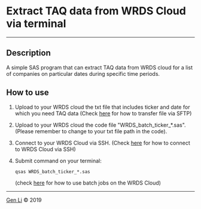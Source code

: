 # Extract TAQ data from WRDS Cloud via terminal

---

## Description

A simple SAS program that can extract TAQ data from WRDS cloud for a list of companies on particular dates during specific time periods.  



## How to use

1. Upload to your WRDS cloud the txt file that includes ticker and date for which you need TAQ data (Check [here](https://wrds-www.wharton.upenn.edu/pages/support/the-wrds-cloud/managing-data/accessing-wrds-remotely-sftp/) for how to transfer file via SFTP)

2. Upload to your WRDS cloud the code file "WRDS_batch_ticker_*.sas". (Please remember to change to your txt file path in the code).

3. Connect to your WRDS Cloud via SSH. (Check [here](https://wrds-www.wharton.upenn.edu/pages/support/the-wrds-cloud/using-ssh-connect-wrds-cloud) for how to connect to WRDS Cloud via SSH)

4. Submit command on your terminal: 

   ```
   qsas WRDS_batch_ticker_*.sas 
   ```

   (check [here](https://wrds-www.wharton.upenn.edu/pages/support/the-wrds-cloud/running-jobs/batch-jobs-wrds-cloud/) for how to use batch jobs on the WRDS Cloud)





---

[Gen Li](mailto:gen.li@yale.edu) &copy; 2019 